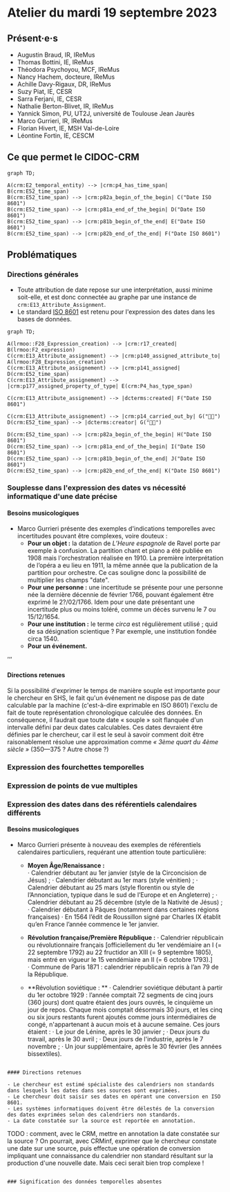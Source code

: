 # Atelier du mardi 19 septembre 2023

## Présent·e·s

- Augustin Braud, IR, IReMus
- Thomas Bottini, IE, IReMus
- Théodora Psychoyou, MCF, IReMus
- Nancy Hachem, docteure, IReMus
- Achille Davy-Rigaux, DR, IReMus
- Suzy Piat, IE, CESR
- Sarra Ferjani, IE, CESR
- Nathalie Berton-Blivet, IR, IReMus
- Yannick Simon, PU, UT2J, université de Toulouse Jean Jaurès
- Marco Gurrieri, IR, IReMus
- Florian Hivert, IE, MSH Val-de-Loire
- Léontine Fortin, IE, CESCM

## Ce que permet le CIDOC-CRM

```mermaid
graph TD;

A(crm:E2_temporal_entity) --> |crm:p4_has_time_span| B(crm:E52_time_span)
B(crm:E52_time_span) --> |crm:p82a_begin_of_the_begin| C("Date ISO 8601")
B(crm:E52_time_span) --> |crm:p81a_end_of_the_begin| D("Date ISO 8601")
B(crm:E52_time_span) --> |crm:p81b_begin_of_the_end| E("Date ISO 8601")
B(crm:E52_time_span) --> |crm:p82b_end_of_the_end| F("Date ISO 8601")
```

## Problématiques

### Directions générales

- Toute attribution de date repose sur une interprétation, aussi minime soit-elle, et est donc connectée au graphe par une instance de `crm:E13_Attribute_Assignment`.
- Le standard [ISO 8601](https://fr.wikipedia.org/wiki/ISO_8601) est retenu pour l'expression des dates dans les bases de données.

```mermaid
graph TD;

A(lrmoo::F28_Expression_creation) --> |crm:r17_created| B(lrmoo:F2_expression)
C(crm:E13_Attribute_assignement) --> |crm:p140_assigned_attribute_to| A(lrmoo:F28_Expression_creation)
C(crm:E13_Attribute_assignement) --> |crm:p141_assigned| D(crm:E52_time_span)
C(crm:E13_Attribute_assignement) --> |crm:p177_assigned_property_of_type| E(crm:P4_has_type_span)

C(crm:E13_Attribute_assignement) --> |dcterms:created| F("Date ISO 8601")

C(crm:E13_Attribute_assignement) --> |crm:p14_carried_out_by| G("👩‍🔬")
D(crm:E52_time_span) --> |dcterms:creator| G("👩‍🔬")

D(crm:E52_time_span) --> |crm:p82a_begin_of_the_begin| H("Date ISO 8601")
D(crm:E52_time_span) --> |crm:p81a_end_of_the_begin| I("Date ISO 8601")
D(crm:E52_time_span) --> |crm:p81b_begin_of_the_end| J("Date ISO 8601")
D(crm:E52_time_span) --> |crm:p82b_end_of_the_end| K("Date ISO 8601")
```

### Souplesse dans l'expression des dates vs nécessité informatique d'une date précise

#### Besoins musicologiques

- Marco Gurrieri présente des exemples d'indications temporelles avec incertitudes pouvant être complexes, voire douteux :
  - **Pour un objet :** la datation de _L’Heure espagnole_ de Ravel porte par exemple à confusion. La partition chant et piano a été publiée en 1908 mais l'orchestration réalisée en 1910. La première interprétation de l’opéra a eu lieu en 1911, la même année que la publication de la partition pour orchestre. Ce cas souligne donc la possibilité de multiplier les champs "date".
  - **Pour une personne :** une incertitude se présente pour une personne née la dernière décennie de février 1766, pouvant également être exprimé le 2?/02/1766. Idem pour une date présentant une incertitude plus ou moins toléré, comme un décès survenu le 7 ou 15/12/1654.
  - **Pour une institution :** le terme _circa_ est régulièrement utilisé ; quid de sa désignation scientique ? Par exemple, une institution fondée circa 1540.
  - **Pour un événement.**    

 ’’’

#### Directions retenues

Si la possibilité d'exprimer le temps de manière souple est importante pour le chercheur en SHS, le fait qu'un événement ne dispose pas de date calculable par la machine (c'est-à-dire exprimable en ISO 8601) l'exclu de fait de toute représentation chronologique calculée des données.
En conséquence, il faudrait que toute date « souple » soit flanquée d'un intervalle défini par deux dates calculables.
Ces dates devraient être définies par le chercheur, car il est le seul à savoir comment doit être raisonablement résolue une approximation comme *« 3ème quart du 4ème siècle »* (350—375 ? Autre chose ?)

### Expression des fourchettes temporelles

### Expression de points de vue multiples

### Expression des dates dans des référentiels calendaires différents

#### Besoins musicologiques

- Marco Gurrieri présente à nouveau des exemples de référentiels calendaires particuliers, requérant une attention toute particulière:
  - **Moyen Âge/Renaissance :**  
    · Calendrier débutant au 1er janvier (style de la Circoncision de Jésus) ;
    · Calendrier débutant au 1er mars (style vénitien) ;
    · Calendrier débutant au 25 mars (style florentin ou style de l’Annonciation, typique dans le sud de l’Europe et en Angleterre) ;
    · Calendrier débutant au 25 décembre (style de la Nativité de Jésus) ;
    · Calendrier débutant à Pâques (notamment dans certaines régions françaises)
    · En 1564 l’édit de Roussillon signé par Charles IX établit qu’en France l’année commence le 1er janvier.

  - **Révolution française/Première République :**
    · Calendrier républicain ou révolutionnaire français [officiellement du 1er vendémiaire an I (= 22 septembre 1792) au 22 fructidor an XIII (= 9 septembre 1805), mais entré en vigueur le 15 vendémiaire an II (= 6 octobre 1793).]  
    · Commune de Paris 1871 : calendrier républicain repris à l’an 79 de la République.

  - **Révolution soviétique : **
    · Calendrier soviétique débutant à partir du 1er octobre 1929 : l’année comptait 72 segments de cinq jours (360 jours) dont quatre étaient des jours ouvrés, le cinquième un jour de repos. Chaque mois comptait désormais 30 jours, et les cinq ou six jours restants furent ajoutés comme jours intermédiaires de congé, n'appartenant à aucun mois et à aucune semaine. Ces jours étaient :
      · Le jour de Lénine, après le 30 janvier ;
      · Deux jours du travail, après le 30 avril ;
      · Deux jours de l'industrie, après le 7 novembre ;
      · Un jour supplémentaire, après le 30 février (les années bissextiles).

```

#### Directions retenues

- Le chercheur est estimé spécialiste des calendriers non standards dans lesquels les dates dans ses sources sont exprimées.
- Le chercheur doit saisir ses dates en opérant une conversion en ISO 8601.
- Les systèmes informatiques doivent être délestés de la conversion des dates exprimées selon des calendriers non standards.
- La date constatée sur la source est reportée en annotation.

```
TODO : comment, avec le CRM, mettre en annotation la date constatée sur la source ? On pourrait, avec CRMinf, exprimer que le chercheur constate une date sur une source, puis effectue une opération de conversion impliquant une connaissance du calendrier non standard résultant sur la production d'une nouvelle date. Mais ceci serait bien trop complexe !
```

### Signification des données temporelles absentes
